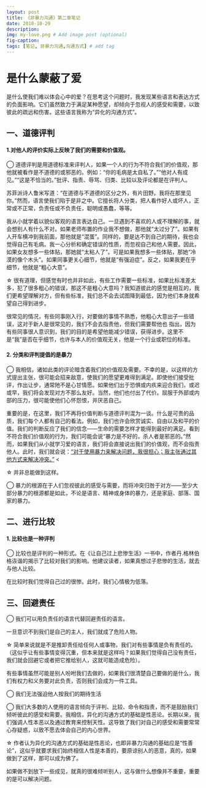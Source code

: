 ```yaml
---
layout: post
title: 《非暴力沟通》第二章笔记 
date: 2018-10-29
description: 
img: my-love.png # Add image post (optional)
fig-caption: 
tags: [笔记, 非暴力沟通,沟通方式] # add tag
---
```



# 是什么蒙蔽了爱

是什么使我们难以体会心中的爱？在思考这个问题时，我发现某些语言和表达方式的负面影响。它们虽然致力于满足某种愿望，却倾向于忽视人的感受和需要，以致彼此的疏远和伤害。这些语言我称为“异化的沟通方式”。

## 一、道德评判

#### 1.对他人的评价实际上反映了我们的需要和价值观。

◯ 道德评判是用道德标准来评判人，如果一个人的行为不符合我们的价值观，那他就被看作是不道德的或邪恶的。例如：“你的毛病是太自私了。”“他对人有成见。”“这是不恰当的。”批评、指责、辱骂、归类、比较以及评论都是在评判人。

苏菲派诗人鲁米写道：“在道德与不道德的区分之外，有片田野。我将在那里见你。”然而，语言使我们陷于是非之中。它擅长将人分类，把人看作好人或坏人，正常或不正常，负责任或不负责任，聪明或愚蠢，等等。

我从小就学着以貌似客观的语言表达自己。一旦遇到不喜欢的人或不理解的事，就会想别人有什么不对。如果老师布置的作业我不想做，那他就“太过分了”。如果有人开车横冲到我前面，那他就是“混蛋”。同样的，要是达不到自己的期待，我也会觉得自己有毛病。我一心分析和确定错误的性质，而忽视自己和他人需要。因此，如果女友想多一些体贴，那她就“太粘人了”。可是如果我想多一些体贴，那她“冷漠的像个木头”。如果同事更关心细节，他就是“有强迫症”。反之，如果我更在乎细节，他就是“粗心大意”。

☆ 很有道理，但感觉有时也并非如此，有些工作需要一些标准，如果比标准差太多，犯了很多粗心的错误，那这不是粗心大意吗？我知道彼此的感觉是相互的，我们更希望理解对方，但有些标准，我们总不会去试图降到最低，因为他们本身就希望自己得到进步。

很常见的情况，有些同事刚入行，对要做的事情不熟悉，他粗心大意出子一些错误，这对于新人是很常见的，我们不会去指责他，但我们需要帮他也 指出，因为有些同事很人意识到，我们的目的是希望他能减少错误，获得进步。这里不是“我”是否在乎细节，也许与本人的价值观无关，他是一个行业或职位的标准。

#### 2. 分类和评判提倡的是暴力

◯ 我相信，诸如此类的评论暗含着我们的价值观及需要。不幸的是，以这样的方式提出主张，很可能会招来敌意，使我们的愿望更难得到满足。即使他们接受批评，作出让步，通常阤不是心甘情愿。如果他们出于恐惧或内疚来迎合我们，或迟或早，我们将会发现对方不那么友好。当然，他们也付出了代价。屈服于外部或内部的压力，很可能使他们心怀怨恨，并厌恶自己。

重要的是，在这里，我们不再将价值判断与道德评判混为一谈。什么是可贵的品质，我们每个人都有自己的看法。例如，我们也许会欣赏诚实、自由以及和平的价值。我们的判断反应了我们的信念——生命的需要怎样才能得到最好的满足。看到不符合我们价值观的行为，我们可能会说“暴力是不好的，杀人者是邪恶的。”然而，如果我们从小就学习爱的语言，我们将会直接说出我们的价值观，而不会指责他人。此时，我们就会说：<u>“对于使用暴力来解决问题，我很担心；我主张通过其他方式来解决冲突。”</u> <

☆ 并非总能做到这样。

◯ 暴力的根源在于人们忽视彼此的感受与需要，而将冲突归咎于对方——至少大部分暴力的根源都是如此，不论是语言、精神或身体的暴力，还是家庭、部落、国家的暴力。

## 二、进行比较

#### 1. 比较也是一种评判

◯ 比较也是评判的一种形式。在《让自己过上悲惨生活》一书中，作者丹.格林伯格诙谐的揭示了比较对我们的影响。他建议读者，如果真想过子悲惨的生活，就去与他人比较。

在比较时我们觉得自己过的很惨。此时，我们心情极为低落。

## 三、回避责任

◯ 我们可以用负责任的语言代替回避责任的语言。

一旦意识不到我们是自己的主人，我们就成了危险人物。

☆ 简单来说就是不是推卸责任给任何人或事物，我们对有些事情是负有责任的。（这似乎让有些事情变得沉重，但本来就是这样吗？如果我们觉得自己没有责任，我们就会回避它或者把它推给别人，这就可能造成危险）。

有些事情虽然可能是别人吩咐我们去做的，如果我们很清楚自己要做的是什么，我们有权力和义务要对此负责，否则我们会成为一件工具。

◯ 我们无法强迫他人按我们的期待生活

◯ 我们大多数的人使用的语言倾向于评判、比较、命令和指责，而不是鼓励我们倾听彼此的感受和需要。我相信，异化的沟通方式的基础是性恶论。长期以来，我们强调人性本恶以及通过教育来控制天性。这导致了我们对自己的感受和需要常常心存疑惑，以致不愿去体会自己的内心世界。

☆ 作者认为异化的沟通方式的基础是性恶论，也即非暴力沟通的基础应是“性善论”，这似乎就要求我们始终相信人性是本善的，要原谅别人的恶意，真的，如果做到了这样，那可以成为佛了。

如果做不到放下一些成见，就真的很难倾听别人，这与做什么想像并不重要，重要的是可以解决问题。











